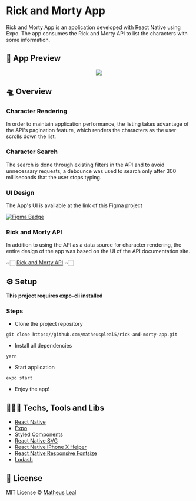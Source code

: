 # Rick and Morty App

Rick and Morty App is an application developed with React Native using Expo. The app consumes the Rick and Morty API to list the characters with some information.

## 📱 App Preview
<div align="center" >
  <img src="rick-and-morty-app-preview.gif">
</div>

## 🛸 Overview

### Character Rendering

In order to maintain application performance, the listing takes advantage of the API's pagination feature, which renders the characters as the user scrolls down the list.

### Character Search

The search is done through existing filters in the API and to avoid unnecessary requests, a debounce was used to search only after 300 milliseconds that the user stops typing.

### UI Design

The App's UI is available at the link of this Figma project

[![Figma Badge](https://img.shields.io/badge/-Figma%20Project-3442E8?style=flat-square&logo=Figma&logoColor=F0EFEB&link=https://www.linkedin.com/in/matheuspleal/)](https://www.figma.com/file/wvW2pHwbKNbSSuHHPNSXBL/Rick-and-Morty-App?node-id=0%3A1&t=jB8ACkFYUEtchcCM-1)

### Rick and Morty API

In addition to using the API as a data source for character rendering, the entire design of the app was based on the UI of the API documentation site.

👉🏻 [Rick and Morty API](https://rickandmortyapi.com/) 👈🏻

## ⚙️ Setup

**This project requires expo-cli installed**

### Steps

* Clone the project repository
```
git clone https://github.com/matheuspleal5/rick-and-morty-app.git
```

* Install all dependencies
```
yarn
```

* Start application
```
expo start
```

* Enjoy the app! 

## 👨🏻‍💻 Techs, Tools and Libs

* [React Native](https://reactnative.dev/) 
* [Expo](https://expo.dev/)
* [Styled Components](https://styled-components.com/)
* [React Native SVG](https://www.npmjs.com/package/react-native-svg) 
* [React Native iPhone X Helper](https://www.npmjs.com/package/react-native-iphone-x-helper)
* [React Native Responsive Fontsize](https://www.npmjs.com/package/react-native-responsive-fontsize) 
* [Lodash](https://lodash.com/)

## 📄 License
MIT License © [Matheus Leal](https://github.com/matheuspleal5)












